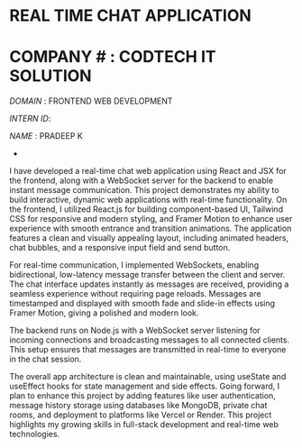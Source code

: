 # REAL TIME CHAT APPLICATION #

# COMPANY # : CODTECH IT SOLUTION

*DOMAIN* : FRONTEND WEB DEVELOPMENT 

*INTERN ID*: 

*NAME* : PRADEEP K

*






I have developed a real-time chat web application using React and JSX for the frontend, along with a WebSocket server for the backend to enable instant message communication. This project demonstrates my ability to build interactive, dynamic web applications with real-time functionality. On the frontend, I utilized React.js for building component-based UI, Tailwind CSS for responsive and modern styling, and Framer Motion to enhance user experience with smooth entrance and transition animations. The application features a clean and visually appealing layout, including animated headers, chat bubbles, and a responsive input field and send button.

For real-time communication, I implemented WebSockets, enabling bidirectional, low-latency message transfer between the client and server. The chat interface updates instantly as messages are received, providing a seamless experience without requiring page reloads. Messages are timestamped and displayed with smooth fade and slide-in effects using Framer Motion, giving a polished and modern look.

The backend runs on Node.js with a WebSocket server listening for incoming connections and broadcasting messages to all connected clients. This setup ensures that messages are transmitted in real-time to everyone in the chat session.

The overall app architecture is clean and maintainable, using useState and useEffect hooks for state management and side effects. Going forward, I plan to enhance this project by adding features like user authentication, message history storage using databases like MongoDB, private chat rooms, and deployment to platforms like Vercel or Render. This project highlights my growing skills in full-stack development and real-time web technologies.
